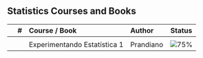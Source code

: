 ## Statistics Courses and Books


|  | # | Course / Book | Author | Status |
|:---:|:---:|:---|:---|:---:|
|  |  |  |  |  |
|  |  | Experimentando Estatística 1 | Prandiano | ![75%](https://progress-bar.dev/75) |